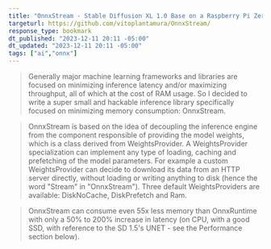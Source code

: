 ```yaml
---
title: "OnnxStream - Stable Diffusion XL 1.0 Base on a Raspberry Pi Zero 2"
targeturl: https://github.com/vitoplantamura/OnnxStream/
response_type: bookmark
dt_published: "2023-12-11 20:11 -05:00"
dt_updated: "2023-12-11 20:11 -05:00"
tags: ["ai","onnx"]
---
```


> Generally major machine learning frameworks and libraries are focused on minimizing inference latency and/or maximizing throughput, all of which at the cost of RAM usage. So I decided to write a super small and hackable inference library specifically focused on minimizing memory consumption: OnnxStream.

> OnnxStream is based on the idea of decoupling the inference engine from the component responsible of providing the model weights, which is a class derived from WeightsProvider. A WeightsProvider specialization can implement any type of loading, caching and prefetching of the model parameters. For example a custom WeightsProvider can decide to download its data from an HTTP server directly, without loading or writing anything to disk (hence the word "Stream" in "OnnxStream"). Three default WeightsProviders are available: DiskNoCache, DiskPrefetch and Ram.

> OnnxStream can consume even 55x less memory than OnnxRuntime with only a 50% to 200% increase in latency (on CPU, with a good SSD, with reference to the SD 1.5's UNET - see the Performance section below).